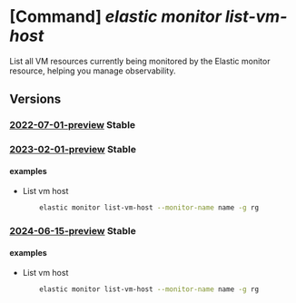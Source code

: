 # [Command] _elastic monitor list-vm-host_

List all VM resources currently being monitored by the Elastic monitor resource, helping you manage observability.

## Versions

### [2022-07-01-preview](/Resources/mgmt-plane/L3N1YnNjcmlwdGlvbnMve30vcmVzb3VyY2Vncm91cHMve30vcHJvdmlkZXJzL21pY3Jvc29mdC5lbGFzdGljL21vbml0b3JzL3t9L2xpc3R2bWhvc3Q=/2022-07-01-preview.xml) **Stable**

<!-- mgmt-plane /subscriptions/{}/resourcegroups/{}/providers/microsoft.elastic/monitors/{}/listvmhost 2022-07-01-preview -->

### [2023-02-01-preview](/Resources/mgmt-plane/L3N1YnNjcmlwdGlvbnMve30vcmVzb3VyY2Vncm91cHMve30vcHJvdmlkZXJzL21pY3Jvc29mdC5lbGFzdGljL21vbml0b3JzL3t9L2xpc3R2bWhvc3Q=/2023-02-01-preview.xml) **Stable**

<!-- mgmt-plane /subscriptions/{}/resourcegroups/{}/providers/microsoft.elastic/monitors/{}/listvmhost 2023-02-01-preview -->

#### examples

- List vm host
    ```bash
        elastic monitor list-vm-host --monitor-name name -g rg
    ```

### [2024-06-15-preview](/Resources/mgmt-plane/L3N1YnNjcmlwdGlvbnMve30vcmVzb3VyY2Vncm91cHMve30vcHJvdmlkZXJzL21pY3Jvc29mdC5lbGFzdGljL21vbml0b3JzL3t9L2xpc3R2bWhvc3Q=/2024-06-15-preview.xml) **Stable**

<!-- mgmt-plane /subscriptions/{}/resourcegroups/{}/providers/microsoft.elastic/monitors/{}/listvmhost 2024-06-15-preview -->

#### examples

- List vm host
    ```bash
        elastic monitor list-vm-host --monitor-name name -g rg
    ```
